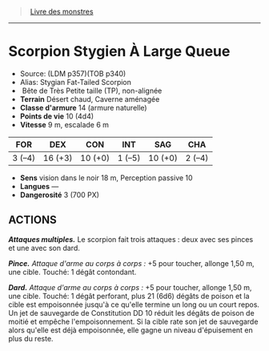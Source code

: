 ﻿> [Livre des monstres](tome_of_beasts.md)

---

# Scorpion Stygien À Large Queue

- Source: (LDM p357)(TOB p340)
- Alias: Stygian Fat-Tailed Scorpion
-  Bête de Très Petite taille (TP), non-alignée
- **Terrain** Désert chaud, Caverne aménagée
- **Classe d'armure** 14 (armure naturelle)
- **Points de vie** 10 (4d4)
- **Vitesse** 9 m, escalade 6 m

|FOR|DEX|CON|INT|SAG|CHA|
|---|---|---|---|---|---|
|3 (–4)|16 (+3)|10 (+0)|1 (–5)|10 (+0)|2 (–4)|

- **Sens** vision dans le noir 18 m, Perception passive 10
- **Langues** —
- **Dangerosité** 3 (700 PX)

## ACTIONS

**_Attaques multiples._** Le scorpion fait trois attaques : deux avec ses pinces et une avec son dard.

**_Pince._** _Attaque d'arme au corps à corps :_ +5 pour toucher, allonge 1,50 m, une cible. Touché: 1 dégât contondant.

**_Dard._** _Attaque d'arme au corps à corps :_ +5 pour toucher, allonge 1,50 m, une cible. Touché: 1 dégât perforant, plus 21 (6d6) dégâts de poison et la cible est empoisonnée jusqu'à ce qu'elle termine un long ou un court repos. Un jet de sauvegarde de Constitution DD 10 réduit les dégâts de poison de moitié et empêche l'empoisonnement. Si la cible rate son jet de sauvegarde alors qu'elle est déjà empoisonnée, elle gagne un niveau d'épuisement en plus du reste.

